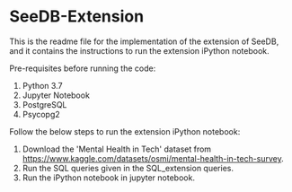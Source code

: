 # SeeDB-Extension

This is the readme file for the implementation of the extension of SeeDB, and it contains the instructions to run the extension iPython notebook.

Pre-requisites before running the code:
1. Python 3.7
2. Jupyter Notebook
3. PostgreSQL 
4. Psycopg2 

Follow the below steps to run the extension iPython notebook:
1. Download the 'Mental Health in Tech' dataset from https://www.kaggle.com/datasets/osmi/mental-health-in-tech-survey.
2. Run the SQL queries given in the SQL_extension queries.
3. Run the iPython notebook in jupyter notebook.
